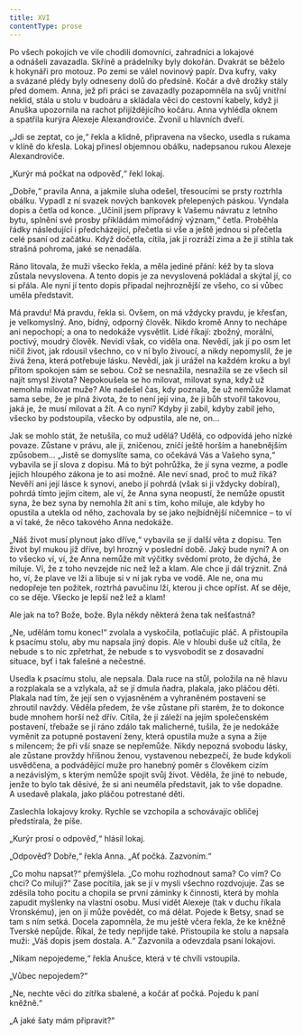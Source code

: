 ```yaml
---
title: XVI
contentType: prose
---
```


<section>

Po všech pokojích ve vile chodili domovníci, zahradníci a lokajové a odnášeli zavazadla. Skříně a prádelníky byly dokořán. Dvakrát se běželo k hokynáři pro motouz. Po zemi se válel novinový papír. Dva kufry, vaky a svázané plédy byly odneseny dolů do předsíně. Kočár a dvě drožky stály před domem. Anna, jež při práci se zavazadly pozapomněla na svůj vnitřní neklid, stála u stolu v budoáru a skládala věci do cestovní kabely, když ji Anuška upozornila na rachot přijíždějícího kočáru. Anna vyhlédla oknem a spatřila kurýra Alexeje Alexandroviče. Zvonil u hlavních dveří.

„Jdi se zeptat, co je,“ řekla a klidně, připravena na všecko, usedla s rukama v klíně do křesla. Lokaj přinesl objemnou obálku, nadepsanou rukou Alexeje Alexandroviče.

„Kurýr má počkat na odpověď,“ řekl lokaj.

„Dobře,“ pravila Anna, a jakmile sluha odešel, třesoucími se prsty roztrhla obálku. Vypadl z ní svazek nových bankovek přelepených páskou. Vyndala dopis a četla od konce. „Učinil jsem přípravy k Vašemu návratu z letního bytu, splnění své prosby přikládám mimořádný význam,“ četla. Proběhla řádky následující i předcházející, přečetla si vše a ještě jednou si přečetla celé psaní od začátku. Když dočetla, cítila, jak ji rozráží zima a že ji stihla tak strašná pohroma, jaké se nenadála.

Ráno litovala, že muži všecko řekla, a měla jediné přání: kéž by ta slova zůstala nevyslovena. A tento dopis je za nevyslovená pokládal a skýtal jí, co si přála. Ale nyní jí tento dopis připadal nejhroznější ze všeho, co si vůbec uměla představit.

Má pravdu! Má pravdu, řekla si. Ovšem, on má vždycky pravdu, je křesťan, je velkomyslný. Ano, bídný, odporný člověk. Nikdo kromě Anny to nechápe ani nepochopí; a ona to nedokáže vysvětlit. Lidé říkají: zbožný, morální, poctivý, moudrý člověk. Nevidí však, co viděla ona. Nevědí, jak jí po osm let ničil život, jak rdousil všechno, co v ní bylo živoucí, a nikdy nepomyslil, že je živá žena, která potřebuje lásku. Nevědí, jak ji urážel na každém kroku a byl přitom spokojen sám se sebou. Což se nesnažila, nesnažila se ze všech sil najít smysl života? Nepokoušela se ho milovat, milovat syna, když už nemohla milovat muže? Ale nadešel čas, kdy poznala, že už nemůže klamat sama sebe, že je plná života, že to není její vina, že ji bůh stvořil takovou, jaká je, že musí milovat a žít. A co nyní? Kdyby ji zabil, kdyby zabil jeho, všecko by podstoupila, všecko by odpustila, ale ne, on…

Jak se mohlo stát, že netušila, co muž udělá? Udělá, co odpovídá jeho nízké povaze. Zůstane v právu, ale ji, zničenou, zničí ještě horším a hanebnějším způsobem… „Jistě se domyslíte sama, co očekává Vás a Vašeho syna,“ vybavila se jí slova z dopisu. Má to být pohrůžka, že jí syna vezme, a podle jejich hloupého zákona je to asi možné. Ale neví snad, proč to muž říká? Nevěří ani její lásce k synovi, anebo jí pohrdá (však si ji vždycky dobíral), pohrdá tímto jejím citem, ale ví, že Anna syna neopustí, že nemůže opustit syna, že bez syna by nemohla žít ani s tím, koho miluje, ale kdyby ho opustila a utekla od něho, zachovala by se jako nejbídnější ničemnice – to ví a ví také, že něco takového Anna nedokáže.

„Náš život musí plynout jako dříve,“ vybavila se jí další věta z dopisu. Ten život byl mukou již dříve, byl hrozný v poslední době. Jaký bude nyní? A on to všecko ví, ví, že Anna nemůže mít výčitky svědomí proto, že dýchá, že miluje. Ví, že z toho nevzejde nic než lež a klam. Ale chce ji dál trýznit. Zná ho, ví, že plave ve lži a libuje si v ní jak ryba ve vodě. Ale ne, ona mu nedopřeje ten požitek, roztrhá pavučinu lží, kterou ji chce opříst. Ať se děje, co se děje. Všecko je lepší než lež a klam!

Ale jak na to? Bože, bože. Byla někdy některá žena tak nešťastná?

„Ne, udělám tomu konec!“ zvolala a vyskočila, potlačujíc pláč. A přistoupila k psacímu stolu, aby mu napsala jiný dopis. Ale v hloubi duše už cítila, že nebude s to nic zpřetrhat, že nebude s to vysvobodit se z dosavadní situace, byť i tak falešné a nečestné.

Usedla k psacímu stolu, ale nepsala. Dala ruce na stůl, položila na ně hlavu a rozplakala se a vzlykala, až se jí dmula ňadra, plakala, jako pláčou děti. Plakala nad tím, že její sen o vyjasněném a vyhraněném postavení se zhroutil navždy. Věděla předem, že vše zůstane při starém, že to dokonce bude mnohem horší než dřív. Cítila, že jí záleží na jejím společenském postavení, třebaže se jí ráno zdálo tak malicherné, tušila, že je nedokáže vyměnit za potupné postavení ženy, která opustila muže a syna a žije s milencem; že při vší snaze se nepřemůže. Nikdy nepozná svobodu lásky, ale zůstane provždy hříšnou ženou, vystavenou nebezpečí, že bude kdykoli usvědčena, a podvádějící muže pro hanebný poměr s člověkem cizím a nezávislým, s kterým nemůže spojit svůj život. Věděla, že jiné to nebude, jenže to bylo tak děsivé, že si ani neuměla představit, jak to vše dopadne. A usedavě plakala, jako pláčou potrestané děti.

Zaslechla lokajovy kroky. Rychle se vzchopila a schovávajíc obličej předstírala, že píše.

„Kurýr prosí o odpověď,“ hlásil lokaj.

„Odpověď? Dobře,“ řekla Anna. „Ať počká. Zazvoním.“

„Co mohu napsat?“ přemýšlela. „Co mohu rozhodnout sama? Co vím? Co chci? Co miluji?“ Zase pocítila, jak se jí v mysli všechno rozdvojuje. Zas se zděsila toho pocitu a chopila se první záminky k činnosti, která by mohla zapudit myšlenky na vlastní osobu. Musí vidět Alexeje (tak v duchu říkala Vronskému), jen on jí může povědět, co má dělat. Pojede k Betsy, snad se tam s ním setká. Docela zapomněla, že mu ještě včera řekla, že ke kněžně Tverské nepůjde. Říkal, že tedy nepřijde také. Přistoupila ke stolu a napsala muži: „Váš dopis jsem dostala. A.“ Zazvonila a odevzdala psaní lokajovi.

„Nikam nepojedeme,“ řekla Anušce, která v té chvíli vstoupila.

„Vůbec nepojedem?“

„Ne, nechte věci do zítřka sbalené, a kočár ať počká. Pojedu k paní kněžně.“

„A jaké šaty mám připravit?“

</section>
